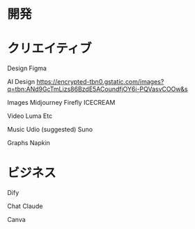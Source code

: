 # 開発


# クリエイティブ
Design
    Figma

AI Design
https://encrypted-tbn0.gstatic.com/images?q=tbn:ANd9GcTmLizs86BzdE5ACoundfjOY6i-PQVasvCOOw&s

Images
    Midjourney
    Firefly
    ICECREAM

Video
    Luma
    Etc

Music
    Udio (suggested)
    Suno
    
Graphs
    Napkin

# ビジネス
Dify

Chat
    Claude

Canva